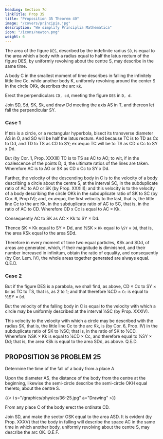 ```yaml
---
heading: Section 7d
linkTitle: Prop 35
title: "Proposition 35 Theorem 40"
image: "/covers/principia.jpg"
description: "We simplify Principlia Mathematica"
icon: "/icons/newton.png"
weight: 6
---
```



The area of the figure `DES`, described by the indefinite radius `SD`, is equal to the area which a body with a radius equal to half the latus rectum of the figure DES, by uniformly revolving about the centre S, may describe in the same time.

A body C in the smallest moment of time describes in falling the infinitely little line Cc. while another body K, uniformly revolving around the center S in the circle OKk, describes the arc `Kk`.


Erect the perpendiculars `CD, cd`, meeting the figure `DES` in `D, d`.

Join SD, Sd, SK, Sk, and draw Dd meeting the axis AS in T, and thereon let fall the perpendicular SY.

### Case 1

If `DES` is a circle, or a rectangular hyperbola, bisect its transverse diameter AS in O, and SO will be half the latus rectum. And because TC is to TD as Cc to Dd, and TD to TS as CD to SY; ex æquo TC will be to TS as CD x Cc to SY x Dd.

But (by Cor. 1, Prop. XXXIII) TC is to TS as AC to AO; to wit, if in the coalescence of the points D, d, the ultimate ratios of the lines are taken. Wherefore AC is to AO or SK as CD x Cc to SY x Dd.

Farther, the velocity of the descending body in C is to the velocity of a body describing a circle about the centre S, at the interval SC, in the subduplicate ratio of AC to AO or SK (by Prop. XXXIII); and this velocity is to the velocity of a body describing the circle OKk in the subduplicate ratio of SK to SC (by Cor. 6, Prop IV); and, ex æquo, the first velocity to the last, that is, the little line Cc to the arc Kk, in the subduplicate ratio of AC to SC, that is, in the ratio of AC to CD. Wherefore CD x Cc is equal to AC × Kk. 

Consequently AC to SK as AC × Kk to SY × Dd. 

Thence SK × Kk equal to SY × Dd, and ½SK × `Kk` equal to `½SY` × `Dd`, that is, the area KSk equal to the area SDd.

Therefore in every moment of time two equal particles, KSk and SDd, of areas are generated, which, if their magnitude is diminished, and their number increased in infinitum, obtain the ratio of equality, and consequently (by Cor. Lem. IV), the whole areas together generated are always equal.   Q.E.D.


### Case 2

But if the figure DES is a parabola, we shall find, as above, CD × Cc to SY × `Dd` as TC to TS, that is, as 2 to 1; and that therefore ¼CD  × `Cc` is equal to ½SY × `Dd`.

But the velocity of the falling body in C is equal to the velocity with which a circle may be uniformly described at the interval ½SC (by Prop. XXXIV).

This velocity to the velocity with which a circle may be described with the radius SK, that is, the little line Cc to the arc Kk, is (by Cor. 6, Prop. IV) in the subduplicate ratio of SK to ½SC; that is, in the ratio of SK to ½CD. Wherefore ½SK × Kk is equal to ¼CD × Cc, and therefore equal to ½SY × Dd; that is, the area KSk is equal to the area SDd, as above.   Q.E.D.


## PROPOSITION 36 PROBLEM 25

Determine the time of the fall of a body from a place A

Upon the diameter AS, the distance of the body from the centre at the beginning, likewise the semi-circle describe the semi-circle OKH  equal thereto, about the centre S. 

{{< i s="/graphics/physics/36-25.jpg" a="Drawing" >}}

From any place C of the body erect the ordinate CD. 

Join SD, and make the sector OSK equal to the area ASD. It is evident (by Prop. XXXV) that the body in falling will describe the space AC in the same time in which another body, uniformly revolving about the centre S, may describe the arc OK.   Q.E.F.
